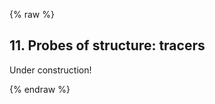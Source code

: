 {% raw %}
<section markdown="1">

## 11. Probes of structure: tracers

Under construction! 

</section>

{% endraw %}
